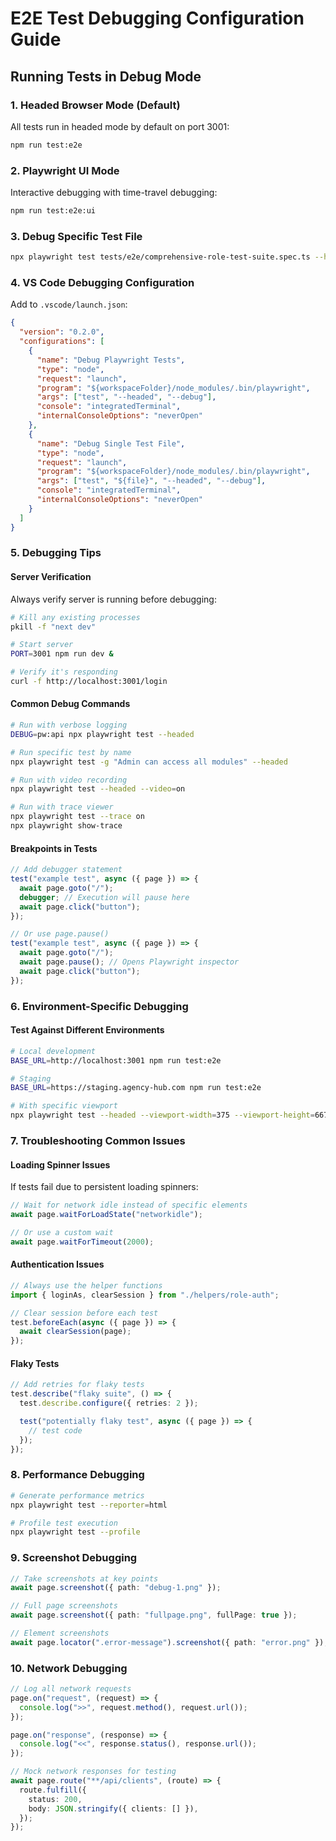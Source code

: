 # E2E Test Debugging Configuration Guide

## Running Tests in Debug Mode

### 1. Headed Browser Mode (Default)

All tests run in headed mode by default on port 3001:

```bash
npm run test:e2e
```

### 2. Playwright UI Mode

Interactive debugging with time-travel debugging:

```bash
npm run test:e2e:ui
```

### 3. Debug Specific Test File

```bash
npx playwright test tests/e2e/comprehensive-role-test-suite.spec.ts --headed --debug
```

### 4. VS Code Debugging Configuration

Add to `.vscode/launch.json`:

```json
{
  "version": "0.2.0",
  "configurations": [
    {
      "name": "Debug Playwright Tests",
      "type": "node",
      "request": "launch",
      "program": "${workspaceFolder}/node_modules/.bin/playwright",
      "args": ["test", "--headed", "--debug"],
      "console": "integratedTerminal",
      "internalConsoleOptions": "neverOpen"
    },
    {
      "name": "Debug Single Test File",
      "type": "node",
      "request": "launch",
      "program": "${workspaceFolder}/node_modules/.bin/playwright",
      "args": ["test", "${file}", "--headed", "--debug"],
      "console": "integratedTerminal",
      "internalConsoleOptions": "neverOpen"
    }
  ]
}
```

### 5. Debugging Tips

#### Server Verification

Always verify server is running before debugging:

```bash
# Kill any existing processes
pkill -f "next dev"

# Start server
PORT=3001 npm run dev &

# Verify it's responding
curl -f http://localhost:3001/login
```

#### Common Debug Commands

```bash
# Run with verbose logging
DEBUG=pw:api npx playwright test --headed

# Run specific test by name
npx playwright test -g "Admin can access all modules" --headed

# Run with video recording
npx playwright test --headed --video=on

# Run with trace viewer
npx playwright test --trace on
npx playwright show-trace
```

#### Breakpoints in Tests

```typescript
// Add debugger statement
test("example test", async ({ page }) => {
  await page.goto("/");
  debugger; // Execution will pause here
  await page.click("button");
});

// Or use page.pause()
test("example test", async ({ page }) => {
  await page.goto("/");
  await page.pause(); // Opens Playwright inspector
  await page.click("button");
});
```

### 6. Environment-Specific Debugging

#### Test Against Different Environments

```bash
# Local development
BASE_URL=http://localhost:3001 npm run test:e2e

# Staging
BASE_URL=https://staging.agency-hub.com npm run test:e2e

# With specific viewport
npx playwright test --headed --viewport-width=375 --viewport-height=667
```

### 7. Troubleshooting Common Issues

#### Loading Spinner Issues

If tests fail due to persistent loading spinners:

```typescript
// Wait for network idle instead of specific elements
await page.waitForLoadState("networkidle");

// Or use a custom wait
await page.waitForTimeout(2000);
```

#### Authentication Issues

```typescript
// Always use the helper functions
import { loginAs, clearSession } from "./helpers/role-auth";

// Clear session before each test
test.beforeEach(async ({ page }) => {
  await clearSession(page);
});
```

#### Flaky Tests

```typescript
// Add retries for flaky tests
test.describe("flaky suite", () => {
  test.describe.configure({ retries: 2 });

  test("potentially flaky test", async ({ page }) => {
    // test code
  });
});
```

### 8. Performance Debugging

```bash
# Generate performance metrics
npx playwright test --reporter=html

# Profile test execution
npx playwright test --profile
```

### 9. Screenshot Debugging

```typescript
// Take screenshots at key points
await page.screenshot({ path: "debug-1.png" });

// Full page screenshots
await page.screenshot({ path: "fullpage.png", fullPage: true });

// Element screenshots
await page.locator(".error-message").screenshot({ path: "error.png" });
```

### 10. Network Debugging

```typescript
// Log all network requests
page.on("request", (request) => {
  console.log(">>", request.method(), request.url());
});

page.on("response", (response) => {
  console.log("<<", response.status(), response.url());
});

// Mock network responses for testing
await page.route("**/api/clients", (route) => {
  route.fulfill({
    status: 200,
    body: JSON.stringify({ clients: [] }),
  });
});
```
